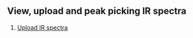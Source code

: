 <!-- AUTOMATICALLY GENERATED BY BUILD_SUMMARY -->
## View, upload and peak picking IR spectra [](a7448bb6798371144f9a5ecab184e100/index.yml)

1. [Upload IR spectra](upload/index.md)
